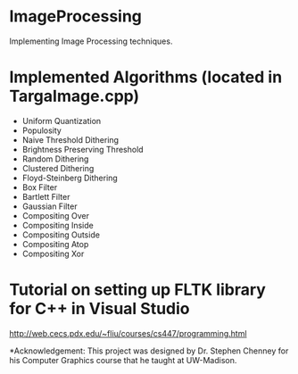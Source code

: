 # ImageProcessing
Implementing Image Processing techniques.

# Implemented Algorithms (located in TargaImage.cpp)
- Uniform Quantization
- Populosity
- Naive Threshold Dithering
- Brightness Preserving Threshold
- Random Dithering
- Clustered Dithering
- Floyd-Steinberg Dithering
- Box Filter
- Bartlett Filter
- Gaussian Filter
- Compositing Over
- Compositing Inside
- Compositing Outside
- Compositing Atop
- Compositing Xor

# Tutorial on setting up FLTK library for C++ in Visual Studio
http://web.cecs.pdx.edu/~fliu/courses/cs447/programming.html

*Acknowledgement: This project was designed by Dr. Stephen Chenney for his Computer Graphics course that he taught at UW-Madison.
